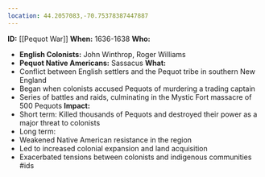 ```yaml
---
location: 44.2057083,-70.75378387447887
---
```

**ID:** [[Pequot War]]
**When:** 1636-1638
**Who:**
 * **English Colonists:** John Winthrop, Roger Williams
 * **Pequot Native Americans:** Sassacus
**What:**
 * Conflict between English settlers and the Pequot tribe in southern New England
 * Began when colonists accused Pequots of murdering a trading captain
 * Series of battles and raids, culminating in the Mystic Fort massacre of 500 Pequots
**Impact:**
 * Short term: Killed thousands of Pequots and destroyed their power as a major threat to colonists
 * Long term:
 * Weakened Native American resistance in the region
 * Led to increased colonial expansion and land acquisition
 * Exacerbated tensions between colonists and indigenous communities
#ids